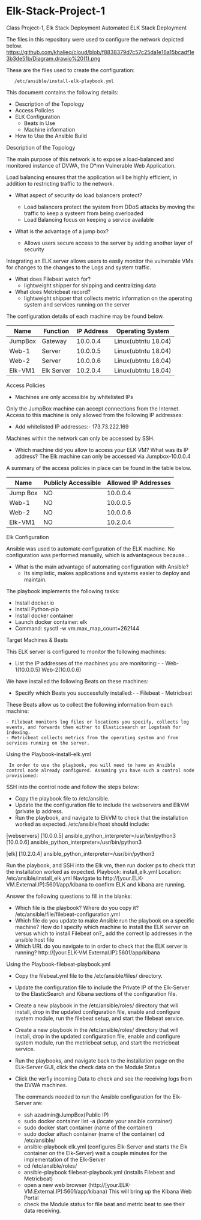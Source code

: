 # Elk-Stack-Project-1
Class Project-1, Elk Stack Deployment 
 Automated ELK Stack Deployment

The files in this repository were used to configure the network depicted below.
https://github.com/khalieq/cloud/blob/f8838379d7c57c25da1e16a15bcadf1e3b3de51b/Diagram.drawio%20(1).png

These are the files used to create the configuration:

       /etc/ansible/install-elk-playbook.yml

This document contains the following details:
- Description of the Topology
- Access Policies
- ELK Configuration
  - Beats in Use
  - Machine information
- How to Use the Ansible Build


 Description of the Topology

The main purpose of this network is to expose a load-balanced and monitored instance of DVWA, the D*mn Vulnerable Web Application.

Load balancing ensures that the application will be highly efficient, in addition to restricting traffic to the network.

- What aspect of security do load balancers protect?
   	- Load balancers protect the system from DDoS attacks by moving the traffic to keep a systeem from being overloaded
  	- Load Balancing focus on keeping a service available
 
- What is the advantage of a jump box?
   	- Allows users secure access to the server by adding another layer of security 

Integrating an ELK server allows users to easily monitor the vulnerable VMs for changes to the changes to the Logs and system traffic.

- What does Filebeat watch for?
   	- lightweight shipper for shipping and centralizing data
- What does Metricbeat record?
  	- lightweight shipper that collects metric information on the operating system and services running on the server

The configuration details of each machine may be found below.

| Name      |  Function | IP Address | Operating System   |
|------------ |----------  |-------------- |-------------------------|
| JumpBox | Gateway  |  10.0.0.4    |  Linux(ubtntu 18.04)|           
| Web-1     | Server      |  10.0.0.5    |  Linux(ubtntu 18.04)|                     
| Web-2     | Server      |  10.0.0.6  |  Linux(ubtntu 18.04)|                                  
| Elk-VM1 | Elk Server|  10.2.0.4    |  Linux(ubtntu 18.04)|

           
 Access Policies
- Machines are only accessible by whitelisted IPs

Only the JumpBox machine can accept connections from the Internet. Access to this machine is only allowed from the following IP addresses:
- Add whitelisted IP addresses:- 173.73.222.169
    	

Machines within the network can only be accessed by SSH.

- Which machine did you allow to access your ELK VM? What was its IP address? The Elk machine can only be accessed via Jumpbox-10.0.0.4

A summary of the access policies in place can be found in the table below.

| Name        | Publicly Accessible | Allowed IP Addresses |
|--------------|----------------------- |---------------------------|
| Jump Box  |     NO                    |    10.0.0.4                   |
| Web-1       |     NO                    |     10.0.0.5                  |
| Web-2       |     NO                    |    10.0.0.6                 |
| Elk-VM1   |     NO                    |    10.2.0.4                   |


 Elk Configuration

Ansible was used to automate configuration of the ELK machine. No configuration was performed manually, which is advantageous because...
- What is the main advantage of automating configuration with Ansible?
  	- Its simplistic, makes applications and systems easier to deploy and maintain.

The playbook implements the following tasks:
- Install docker.io
- Install Python-pip
- Install docker container
- Launch docker container: elk
- Command: sysctl -w vm.max_map_count=262144

Target Machines & Beats

This ELK server is configured to monitor the following machines:

- List the IP addresses of the machines you are monitoring:-
    	- Web-1(10.0.0.5) Web-2(10.0.0.6)

We have installed the following Beats on these machines:
- Specify which Beats you successfully installed:-
    	-  Filebeat
    	-  Metricbeat

These Beats allow us to collect the following information from each machine:

   	- Filebeat monitors log files or locations you specify, collects log events, and forwards them either to Elasticsearch or Logstash for indexing.
   	- Metricbeat collects metrics from the operating system and from services running on the server.

 Using the Playbook-install-elk.yml

     In order to use the playbook, you will need to have an Ansible control node already configured. Assuming you have such a control node provisioned: 

SSH into the control node and follow the steps below:

   - Copy the playbook file to /etc/ansible.
   - Update the the configuration file to include the webservers and ElkVM (private Ip address. 
   - Run the playbook, and navigate to ElkVM to check that the installation worked as expected.
/etc/ansible/host should include:

[webservers]
[10.0.0.5] ansible_python_interpreter=/usr/bin/python3
[10.0.0.6] ansible_python_interpreter=/usr/bin/python3

[elk]
[10.2.0.4] ansible_python_interpreter=/usr/bin/python3

Run the playbook, and SSH into the Elk vm, then run docker ps to check that the installation worked as expected.
Playbook: install_elk.yml Location: /etc/ansible/install_elk.yml
Navigate to  http://[your.ELK-VM.External.IP]:5601/app/kibana to confirm ELK and kibana are running.  

Answer the following questions to fill in the blanks:
- Which file is the playbook? Where do you copy it?
    	 /etc/ansible/file/filebeat-configuration.yml 
- Which file do you update to make Ansible run the playbook on a specific machine? How do I specify which machine to install the ELK server on versus which to install Filebeat on?_
        add the correct Ip addresses in the ansible host file
- Which URL do you navigate to in order to check that the ELK server is running?
    	 http://[your.ELK-VM.External.IP]:5601/app/kibana

 Using the Playbook-filebeat-playbook.yml

 - Copy the filebeat.yml file to the /etc/ansible/files/ directory.
 - Update the configuration file to include the Private IP of the Elk-Server to the ElasticSearch and Kibana sections of the configuration file.
 - Create a new playbook in the /etc/ansible/roles/ directory that will install, drop in the updated configuration file, enable and configure system module, run the filebeat setup, and start the filebeat service.
- Create a new playbook in the /etc/ansible/roles/ directory that will install, drop in the updated configuration file, enable and configure system module, run the metricbeat setup, and start the metricbeat service. 
 - Run the playbooks, and navigate back to the installation page on the ELk-Server GUI, click the check data on the Module Status
 - Click the verfiy incoming Data to check and see the receiving logs from the DVWA machines.  

 
 
   The commands needed to run the Ansible configuration for the Elk-Server are:

	- ssh azadmin@JumpBox(Public IP)
	- sudo docker container list -a (locate your ansible container)
	- sudo docker start container (name of the container)
	- sudo docker attach container (name of the container)
cd /etc/ansible/
	- ansible-playbook elk.yml (configures Elk-Server and starts the Elk container on the Elk-Server) wait a couple minutes for the implementation of the Elk-Server
	- cd /etc/ansible/roles/
	- ansible-playbook filebeat-playbook.yml (installs Filebeat and Metricbeat)
	- open a new web browser (http://[your.ELK-VM.External.IP]:5601/app/kibana) This will bring up the Kibana Web Portal
	- check the Module status for file beat and metric beat to see their data receiving.




